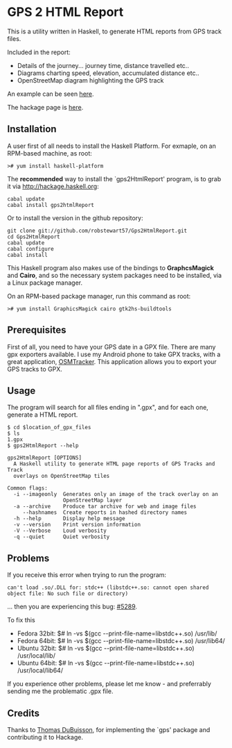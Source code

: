 GPS 2 HTML Report
================

This is a utility written in Haskell, to generate HTML reports from GPS track files.

Included in the report:

* Details of the journey... journey time, distance travelled etc..
* Diagrams charting speed, elevation, accumulated distance etc..
* OpenStreetMap diagram highlighting the GPS track

An example can be seen [here](http://www.macs.hw.ac.uk/~rs46/gps2htmlreport/3/index.html).

The hackage page is [here](http://hackage.haskell.org/package/gps2htmlReport).

Installation
------------
A user first of all needs to install the Haskell Platform. For
exmaple, on an RPM-based machine, as root:
```
># yum install haskell-platform
```


The **recommended** way to install the `gps2HtmlReport' program, is to
grab it via http://hackage.haskell.org:
```
cabal update
cabal install gps2htmlReport
```

Or to install the version in the github repository:
```
git clone git://github.com/robstewart57/Gps2HtmlReport.git
cd Gps2HtmlReport
cabal update
cabal configure
cabal install
```

This Haskell program also makes use of the bindings to
**GraphcsMagick** and **Cairo**, and so the necessary system packages
need to be installed, via a Linux package manager.

On an RPM-based package manager, run this command as root:
```
># yum install GraphicsMagick cairo gtk2hs-buildtools
```

Prerequisites
-------------
First of all, you need to have your GPS date in a GPX file. There are
many gpx exporters available. I use my Android phone to take GPX
tracks, with a great application,
[OSMTracker](https://code.google.com/p/osmtracker-android/). This
application allows you to export your GPS tracks to GPX.

Usage
-----
The program will search for all files ending in ".gpx", and for each one, generate a HTML report.
```
$ cd $location_of_gpx_files
$ ls
1.gpx
$ gps2HtmlReport --help

gps2HtmlReport [OPTIONS]
  A Haskell utility to generate HTML page reports of GPS Tracks and Track
  overlays on OpenStreetMap tiles

Common flags:
  -i --imageonly  Generates only an image of the track overlay on an
                  OpenStreetMap layer
  -a --archive    Produce tar archive for web and image files
     --hashnames  Create reports in hashed directory names
  -h --help       Display help message
  -v --version    Print version information
  -V --Verbose    Loud verbosity
  -q --quiet      Quiet verbosity
```


Problems
-----

If you receive this error when trying to run the program:
```
can't load .so/.DLL for: stdc++ (libstdc++.so: cannot open shared object file: No such file or directory)
```

... then you are experiencing this bug: [#5289](http://hackage.haskell.org/trac/ghc/ticket/5289).

To fix this

* Fedora 32bit:  $# ln -vs $(gcc --print-file-name=libstdc++.so) /usr/lib/
* Fedora 64bit:  $# ln -vs $(gcc --print-file-name=libstdc++.so) /usr/lib64/
* Ubuntu 32bit:  $# ln -vs $(gcc --print-file-name=libstdc++.so) /usr/local/lib/
* Ubuntu 64bit:  $# ln -vs $(gcc --print-file-name=libstdc++.so) /usr/local/lib64/

If you experience other problems, please let me know - and preferrably
sending me the problematic .gpx file.

Credits
-------

Thanks to [Thomas DuBuisson](http://www.haskellers.com/user/TomMD), for implementing the `gps' package and contributing it to Hackage.
